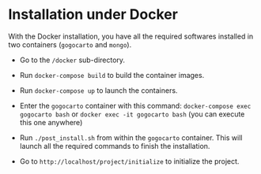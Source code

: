 Installation under Docker
=========================

With the Docker installation, you have all the required softwares installed in two containers (`gogocarto` and `mongo`).

* Go to the `/docker` sub-directory.

* Run `docker-compose build` to build the container images.

* Run `docker-compose up` to launch the containers.

* Enter the `gogocarto` container with this command: `docker-compose exec gogocarto bash` or `docker exec -it gogocarto bash` (you can execute this one anywhere)

* Run `./post_install.sh` from within the `gogocarto` container. This will launch all the required commands to finish the installation.

* Go to `http://localhost/project/initialize` to initialize the project.
